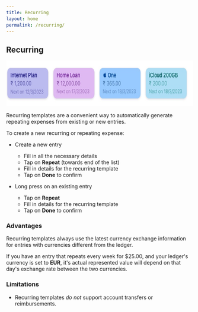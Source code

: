 ```yaml
---
title: Recurring
layout: home
permalink: /recurring/
---
```


## Recurring

<picture>
  <source media="(prefers-color-scheme: dark)" srcset="/assets/images/recurring/header-dark.jpg 1x, /assets/images/recurring/header-dark@2x.jpg 2x, /assets/images/recurring/header-dark@3x.jpg 3x">
  <img src="/assets/images/recurring/header.jpg" srcset="/assets/images/recurring/header@2x.jpg 2x, /assets/images/recurring/header@3x.jpg 3x" width="712" height="122" alt="Graphical representation of Pockity's recurring items"/>
</picture>

Recurring templates are a convenient way to automatically generate repeating expenses from existing or new entries. 

To create a new recurring or repeating expense: 
- Create a new entry 
  - Fill in all the necessary details 
  - Tap on **Repeat** (towards end of the list)
  - Fill in details for the recurring template 
  - Tap on **Done** to confirm 

- Long press on an existing entry 
  - Tap on **Repeat**
  - Fill in details for the recurring template 
  - Tap on **Done** to confirm 

### Advantages 

Recurring templates always use the latest currency exchange information for entries with currencies different from the ledger. 

If you have an entry that repeats every week for $25.00, and your ledger's currency is set to **EUR**, it's actual represented value will depend on that day's exchange rate between the two currencies.  

### Limitations 

- Recurring templates *do not* support account transfers or reimbursements. 